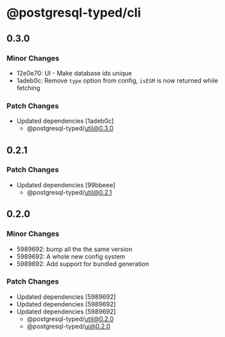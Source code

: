 # @postgresql-typed/cli

## 0.3.0

### Minor Changes

- 12e0e70: UI - Make database ids unique
- 1adeb0c: Remove `type` option from config, `isESM` is now returned while fetching

### Patch Changes

- Updated dependencies [1adeb0c]
  - @postgresql-typed/util@0.3.0

## 0.2.1

### Patch Changes

- Updated dependencies [99bbeee]
  - @postgresql-typed/util@0.2.1

## 0.2.0

### Minor Changes

- 5989692: bump all the the same version
- 5989692: A whole new config system
- 5989692: Add support for bundled generation

### Patch Changes

- Updated dependencies [5989692]
- Updated dependencies [5989692]
- Updated dependencies [5989692]
  - @postgresql-typed/util@0.2.0
  - @postgresql-typed/ui@0.2.0
